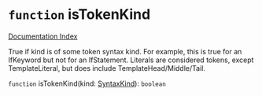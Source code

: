 # `function` isTokenKind

[Documentation Index](../README.md)

True if kind is of some token syntax kind.
For example, this is true for an IfKeyword but not for an IfStatement.
Literals are considered tokens, except TemplateLiteral, but does include TemplateHead/Middle/Tail.

`function` isTokenKind(kind: [SyntaxKind](../enum.SyntaxKind/README.md)): `boolean`